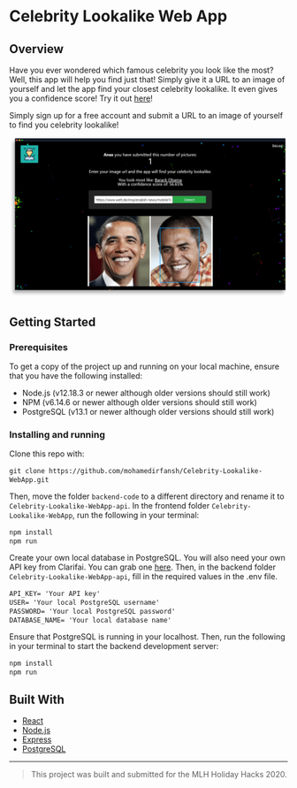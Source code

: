 # Celebrity Lookalike Web App

## Overview
Have you ever wondered which famous celebrity you look like the most? Well, this app will help you find just that! Simply give it a URL to an image of yourself and let the app find your closest celebrity lookalike. It even gives you a confidence score! Try it out [here](https://mohamedirfansh.github.io/Celebrity-Lookalike-WebApp/)!

Simply sign up for a free account and submit a URL to an image of yourself to find you celebrity lookalike!

![Cover](cover.png)

## Getting Started

### Prerequisites
To get a copy of the project up and running on your local machine, ensure that you have the following installed:

- Node.js (v12.18.3 or newer although older versions should still work)
- NPM (v6.14.6 or newer although older versions should still work)
- PostgreSQL (v13.1 or newer although older versions should still work)

### Installing and running
Clone this repo with:
```
git clone https://github.com/mohamedirfansh/Celebrity-Lookalike-WebApp.git
```
Then, move the folder `backend-code` to a different directory and rename it to `Celebrity-Lookalike-WebApp-api`. In the frontend folder `Celebrity-Lookalike-WebApp`, run the following in your terminal:
```
npm install
npm run
```

Create your own local database in PostgreSQL. You will also need your own API key from Clarifai. You can grab one [here](https://www.clarifai.com/). Then, in the backend folder `Celebrity-Lookalike-WebApp-api`, fill in the required values in the .env file.
```
API_KEY= 'Your API key'
USER= 'Your local PostgreSQL username'
PASSWORD= 'Your local PostgreSQL password'
DATABASE_NAME= 'Your local database name'
```
Ensure that PostgreSQL is running in your localhost. Then, run the following in your terminal to start the backend development server:
```
npm install
npm run
```

## Built With
- [React](https://reactjs.org/)
- [Node.js](https://nodejs.org/)
- [Express](https://expressjs.com/)
- [PostgreSQL](https://www.postgresql.org/)
---
> This project was built and submitted for the MLH Holiday Hacks 2020.